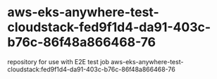 # aws-eks-anywhere-test-cloudstack-fed9f1d4-da91-403c-b76c-86f48a866468-76
repository for use with E2E test job aws-eks-anywhere-test-cloudstack:fed9f1d4-da91-403c-b76c-86f48a866468-76
